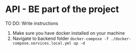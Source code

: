 # API - BE part of the project

TO DO: Write instructions
1. Make sure you have docker installed on your machine
2. Navigate to backend folder
`docker-compose -f ./docker-compose.services.local.yml up -d`